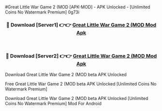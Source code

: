#Great Little War Game 2 (MOD [APK-MOD] - APK Unlocked - [Unlimited Coins No Watermark Premium] 0g73i



<div align="center">

<h3>🔴 Download [Server1] 👉👉 <a href="https://momento.my/?title=Great_Little_War_Game_2_(MOD">Great Little War Game 2 (MOD Mod Apk</a></h3><br>

<h3>🔴 Download [Server2] 👉👉 <a href="https://momento.my/?title=Great_Little_War_Game_2_(MOD">Great Little War Game 2 (MOD Mod Apk</a></h3>
</div>



Download Great Little War Game 2 (MOD beta APK Unlocked

Free Great Little War Game 2 (MOD beta APK Unlocked [Unlimited Coins No Watermark Premium]

Download Great Little War Game 2 (MOD beta APK Unlocked [Unlimited Coins No Watermark Premium] Mod For Android
